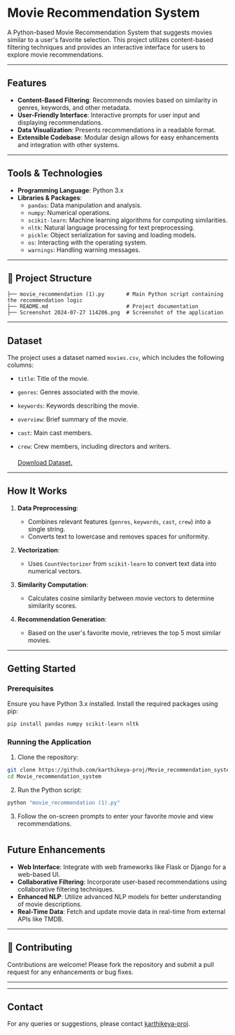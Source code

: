 #  Movie Recommendation System

A Python-based Movie Recommendation System that suggests movies similar to a user's favorite selection. This project utilizes content-based filtering techniques and provides an interactive interface for users to explore movie recommendations.

---

## Features

- **Content-Based Filtering**: Recommends movies based on similarity in genres, keywords, and other metadata.
- **User-Friendly Interface**: Interactive prompts for user input and displaying recommendations.
- **Data Visualization**: Presents recommendations in a readable format.
- **Extensible Codebase**: Modular design allows for easy enhancements and integration with other systems.

---

## Tools & Technologies

- **Programming Language**: Python 3.x
- **Libraries & Packages**:
  - `pandas`: Data manipulation and analysis.
  - `numpy`: Numerical operations.
  - `scikit-learn`: Machine learning algorithms for computing similarities.
  - `nltk`: Natural language processing for text preprocessing.
  - `pickle`: Object serialization for saving and loading models.
  - `os`: Interacting with the operating system.
  - `warnings`: Handling warning messages.

---

## 📁 Project Structure

```
├── movie_recommendation (1).py       # Main Python script containing the recommendation logic
├── README.md                         # Project documentation
├── Screenshot 2024-07-27 114206.png  # Screenshot of the application
```

---

## Dataset

The project uses a dataset named `movies.csv`, which includes the following columns:

- `title`: Title of the movie.
- `genres`: Genres associated with the movie.
- `keywords`: Keywords describing the movie.
- `overview`: Brief summary of the movie.
- `cast`: Main cast members.
- `crew`: Crew members, including directors and writers.
  
  ####
   [Download Dataset. ](https://www.kaggle.com/datasets/tmdb/tmdb-movie-metadata)


---

## How It Works

1. **Data Preprocessing**:
   - Combines relevant features (`genres`, `keywords`, `cast`, `crew`) into a single string.
   - Converts text to lowercase and removes spaces for uniformity.

2. **Vectorization**:
   - Uses `CountVectorizer` from `scikit-learn` to convert text data into numerical vectors.

3. **Similarity Computation**:
   - Calculates cosine similarity between movie vectors to determine similarity scores.

4. **Recommendation Generation**:
   - Based on the user's favorite movie, retrieves the top 5 most similar movies.

---

## Getting Started

### Prerequisites

Ensure you have Python 3.x installed. Install the required packages using pip:

```bash
pip install pandas numpy scikit-learn nltk
```

### Running the Application

1. Clone the repository:

```bash
git clone https://github.com/karthikeya-proj/Movie_recommendation_system.git
cd Movie_recommendation_system
```

2. Run the Python script:

```bash
python "movie_recommendation (1).py"
```

3. Follow the on-screen prompts to enter your favorite movie and view recommendations.

#

## Future Enhancements

- **Web Interface**: Integrate with web frameworks like Flask or Django for a web-based UI.
- **Collaborative Filtering**: Incorporate user-based recommendations using collaborative filtering techniques.
- **Enhanced NLP**: Utilize advanced NLP models for better understanding of movie descriptions.
- **Real-Time Data**: Fetch and update movie data in real-time from external APIs like TMDB.

---

## 🤝 Contributing

Contributions are welcome! Please fork the repository and submit a pull request for any enhancements or bug fixes.

---


---

## Contact

For any queries or suggestions, please contact [karthikeya-proj](https://github.com/karthikeya-proj).
